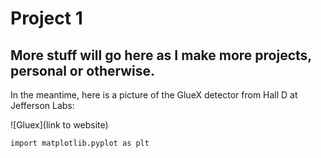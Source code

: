 # Project 1
## More stuff will go here as I make more projects, personal or otherwise. 

In the meantime, here is a picture of the GlueX detector from Hall D at Jefferson Labs:

![Gluex](link to website)

```
import matplotlib.pyplot as plt
```
